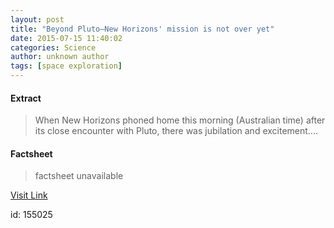 ```yaml
---
layout: post
title: "Beyond Pluto—New Horizons' mission is not over yet"
date: 2015-07-15 11:40:02
categories: Science
author: unknown author
tags: [space exploration]
---
```



#### Extract
>When New Horizons phoned home this morning (Australian time) after its close encounter with Pluto, there was jubilation and excitement....

#### Factsheet
>factsheet unavailable

[Visit Link](http://phys.org/news/2015-07-plutonew-horizons-mission.html)

id:  155025


